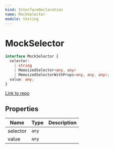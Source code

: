 ```yaml
---
kind: InterfaceDeclaration
name: MockSelector
module: testing
---
```


# MockSelector

```ts
interface MockSelector {
  selector:
    | string
    | MemoizedSelector<any, any>
    | MemoizedSelectorWithProps<any, any, any>;
  value: any;
}
```

[Link to repo](https://github.com/ngrx/platform/blob/master/modules/store/testing/src/mock_selector.ts#L3-L9)

## Properties

| Name     | Type  | Description |
| -------- | ----- | ----------- |
| selector | `any` |             |
| value    | `any` |             |
